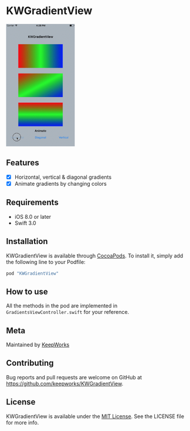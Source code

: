 # KWGradientView

<img src="screencast.gif" width="187" height="333">

## Features

- [x] Horizontal, vertical & diagonal gradients
- [x] Animate gradients by changing colors 

## Requirements

- iOS 8.0 or later
- Swift 3.0

## Installation

KWGradientView is available through [CocoaPods](http://cocoapods.org). To install
it, simply add the following line to your Podfile:

```ruby
pod "KWGradientView"
```
## How to use

All the methods in the pod are implemented in `GradientsViewController.swift` for your reference.

## Meta

Maintained by [KeepWorks](http://www.keepworks.com/)

## Contributing

Bug reports and pull requests are welcome on GitHub at https://github.com/keepworks/KWGradientView.

## License

KWGradientView is available under the [MIT License](http://opensource.org/licenses/MIT). See the LICENSE file for more info.
